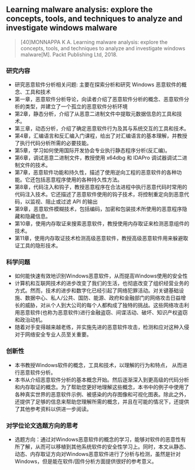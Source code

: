 ## Learning malware analysis: explore the concepts, tools, and techniques to analyze and investigate windows malware

> [40]MONNAPPA K A. Learning malware analysis: explore the concepts, tools, and techniques to analyze and investigate windows malware[M]. Packt Publishing Ltd, 2018.


### 研究内容

- 研究恶意软件分析相关问题: 主要在探索分析和研究 Windows 恶意软件的概念、工具和技术
- 第一章，恶意软件分析导论，向读者介绍了恶意软件分析的概念、恶意软件分析的类型，并建立了一个孤立的恶意软件分析环境
- 第2章，静态分析，介绍了从恶意二进制文件中提取元数据信息的工具和技术。
- 第三章，动态分析，介绍了确定恶意软件行为及其与系统交互的工具和技术。
- 第4章，汇编语言和反汇编入门课程，给出了对汇编语言的基本理解，并教授了执行代码分析所需的必要技能。
- 第5章，学习如何使用国际开发协会专业执行静态程序分析(反汇编)。
- 第6章，调试恶意二进制文件，教授使用 x64dbg 和 IDAPro 调试器调试二进制文件的技术。
- 第7章，恶意软件功能和持久性，描述了使用逆向工程的恶意软件的各种功能。它还包括恶意程序使用的各种持久性方法。
- 第8章，代码注入和钩子，教授恶意程序在合法进程中执行恶意代码时常用的代码注入技术。它还描述了恶意软件使用的钩子技术，将控制重定向到恶意代码，以监视、阻止或过滤 API 的输出
- 第9章，恶意软件模糊技术，包括编码，加密和包装技术所使用的恶意程序隐藏和隐藏信息。
- 第10章，使用内存取证来搜索恶意软件，教授使用内存取证来检测恶意组件的技术。
- 第11章，使用内存取证技术检测高级恶意软件，教授高级恶意软件用来躲避取证工具的隐形技术。


### 科学问题

- 如何能快速有效地识别Windows恶意软件，从而提高Windows使用的安全性
- 计算机和互联网技术的进步改变了我们的生活，也彻底改变了组织经营业务的方式。然而，技术的进步和数字化已经引起了网络犯罪活动。对关键基础设施、数据中心、私人/公共、国防、能源、政府和金融部门的网络攻击日益增长的威胁，对从个人到大公司的每个人都构成了独特的挑战。这些网络攻击利用恶意软件(也称为恶意软件)进行金融盗窃、间谍活动、破坏、知识产权盗窃和政治动机。
- 随着对手变得越来越老练，并实施先进的恶意软件攻击，检测和应对这种入侵对于网络安全专业人员至关重要。


### 创新性

- 本书教授Windows软件的概念，工具和技术，以理解的行为和特点， 从而进行恶意软件分析。
- 本书从介绍恶意软件分析的基本概念开始。然后逐渐深入到更高级的代码分析和内存取证的概念。为了帮助您更好地理解这些概念，本书中的例子中使用了各种真实世界的恶意软件示例、被感染的内存图像和可视化图表。除此之外，还提供了足够的信息来帮助您理解所需的概念，并且在可能的情况下，还提供了其他参考资料以供进一步阅读。


### 对学位论文选题方向的思考

- 选题方向：通过对Windows恶意软件的概念的学习，能够对软件的恶意性有所了解，从而可以移植到其他系统软件的安全性学习上。同时，本文从静态、动态、内存取证方向对Windows恶意软件进行了分析与检测，虽然是针对Windows，但是能在软件/固件分析方面提供很好的参考意义。